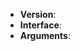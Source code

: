 ﻿<!--

感謝您的愛用並回報問題。 **回報問題時請將標題填詳細完整一些。**
有些問題在最新版本已修復完畢，您可能得要確認使用的是最新版本的網路作品下載工具。

若是您使用後問題已解決，請記得回來關掉本議題。仍發現有相關問題的話，可重開這個議題。
遇到不同的問題，請另外開個議題來修正。

本工具以修正錯誤為主，由於人力有限，這邊主要把精力放在維護常用的網站。新增網站僅在行有餘力時為之，請見諒。
英語或韓語的網站煩請利用 Free Manga Downloader 之類軟體會比較好。這邊幾乎不會上英語或者韓語網站，就算做了出來也很少在做維護，沒有專門看英語韓語網站的工具維護得勤勞。
I am sorry that for English or Korean sites, using Free Manga Downloader is much suitable. For the deficiency of time, it is hard to maintain the tools instantly.
新增網站時，請 **一個網站開一個議題，除了在標題說明要新增網站，並加上網站名稱**。
另外增加網站往往要耗費時間、作許多考量，之後還需維護；請確認網站經常更新、付費作品不多，並請附個其他網站未揭載之作品。

請在提交問題的同時，附帶如下信息，方便我們盡快幫您解決問題，謝謝。

Thank you for reporting issues.
Plese fill the template when you reporting a new issue, thank you!

-->

* **Version**: <!-- 您使用的 work_crawler 為哪個版本: 安裝包, 懶人安裝法 -->
* **Interface**: <!-- 您使用的 work_crawler 為哪個介面: 圖形介面, 命令列介面 -->
* **Arguments**: <!-- 採用命令列介面時所下的指令，或者使用圖形介面時的網站與作品名稱/作品ID -->

<!-- 請描述出了什麼問題、下載的網站與作品名稱、造成問題的操作步驟、您預期的行為等。您可貼上錯誤訊息與執行時的畫面，謝謝。 -->

